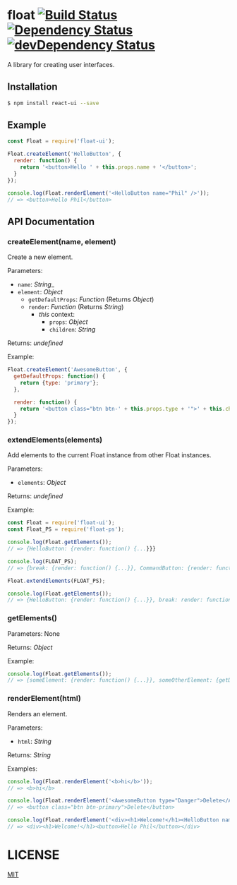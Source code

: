 # float [![Build Status](https://travis-ci.org/CreaturePhil/float.svg?branch=master)](https://travis-ci.org/CreaturePhil/float) [![Dependency Status](https://david-dm.org/creaturephil/float.svg)](https://david-dm.org/creaturephil/float) [![devDependency Status](https://david-dm.org/creaturephil/float/dev-status.svg)](https://david-dm.org/creaturephil/float#info=devDependencies)

A library for creating user interfaces.

## Installation

```bash
$ npm install react-ui --save
```

## Example

```js
const Float = require('float-ui');

Float.createElement('HelloButton', {
  render: function() {
    return '<button>Hello ' + this.props.name + '</button>';
  }
});

console.log(Float.renderElement('<HelloButton name="Phil" />'));
// => <button>Hello Phil</button>
```

## API Documentation

### createElement(name, element)

Create a new element.

Parameters:

- ``name``: _String__
- ``element``: _Object_
  - ``getDefaultProps``: _Function_ (Returns _Object_)
  - ``render``: _Function_ (Returns _String_)
    - _this_ context:
      - ``props``: _Object_
      - ``children``: _String_

Returns: _undefined_

Example:

```js
Float.createElement('AwesomeButton', {
  getDefaultProps: function() {
    return {type: 'primary'};
  },

  render: function() {
    return '<button class="btn btn-' + this.props.type + '">' + this.children + "</button>";
  }
});
```

### extendElements(elements)

Add elements to the current Float instance from other Float instances.

Parameters:

- ``elements``: _Object_

Returns: _undefined_

Example:

```js
const Float = require('float-ui');
const Float_PS = require('float-ps');

console.log(Float.getElements());
// => {HelloButton: {render: function() {...}}}

console.log(FLOAT_PS);
// => {break: {render: function() {...}}, CommandButton: {render: function() {...}}

Float.extendElements(FLOAT_PS);

console.log(Float.getElements());
// => {HelloButton: {render: function() {...}}, break: render: function() {...}, CommandButton: {render: function() {...}}}
```

### getElements()

Parameters: None

Returns: _Object_

Example:

```js
console.log(Float.getElements());
// => {someElement: {render: function() {...}}, someOtherElement: {getDefaultProps: function() {...}, render: function() {...}}
```

### renderElement(html)

Renders an element.

Parameters:

- ``html``: _String_

Returns: _String_

Examples:

```js
console.log(Float.renderElement('<b>hi</b>'));
// => <b>hi</b>

console.log(Float.renderElement('<AwesomeButton type="Danger">Delete</AwesomeButton>'));
// => <button class="btn btn-primary">Delete</button>

console.log(Float.renderElement('<div><h1>Welcome!</h1><HelloButton name="Phil" /></div>'))
// => <div><h1>Welcome!</h1><button>Hello Phil</button></div>
```

# LICENSE

[MIT](LICENSE)
